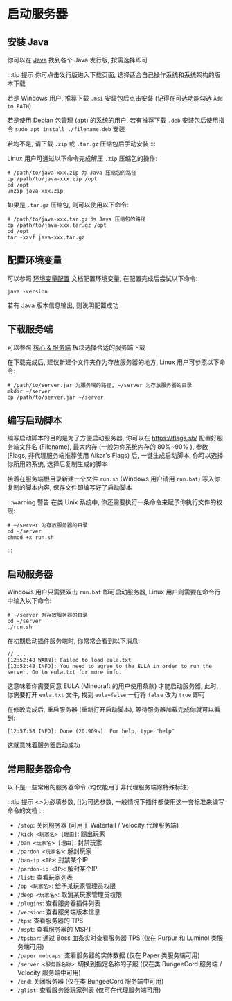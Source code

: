 # 启动服务器

## 安装 Java

你可以在 [Java](../basic-knowledge/java.md) 找到各个 Java 发行版, 按需选择即可

:::tip 提示
你可点击发行版进入下载页面, 选择适合自己操作系统和系统架构的版本下载

若是 Windows 用户, 推荐下载 `.msi` 安装包后点击安装 (记得在可选功能勾选 `Add to PATH`) 

若是使用 Debian 包管理 (apt) 的系统的用户, 若有推荐下载 `.deb` 安装包后使用指令 `sudo apt install ./filename.deb` 安装

若均不是, 请下载 `.zip` 或 `.tar.gz` 压缩包后手动安装
:::

Linux 用户可通过以下命令完成解压 `.zip` 压缩包的操作: 
```shell
# /path/to/java-xxx.zip 为 Java 压缩包的路径
cp /path/to/java-xxx.zip /opt
cd /opt
unzip java-xxx.zip
```

如果是 `.tar.gz` 压缩包, 则可以使用以下命令:
```shell
# /path/to/java-xxx.tar.gz 为 Java 压缩包的路径
cp /path/to/java-xxx.tar.gz /opt
cd /opt
tar -xzvf java-xxx.tar.gz
```

## 配置环境变量

可以参照 [环境变量配置](../basic-knowledge/environment-variables.md) 文档配置环境变量, 在配置完成后尝试以下命令:

```shell
java -version
```

若有 Java 版本信息输出, 则说明配置成功

## 下载服务端

可以参照 [核心 & 服务端](../basic-knowledge/core.md) 板块选择合适的服务端下载

在下载完成后, 建议新建个文件夹作为存放服务器的地方, Linux 用户可参照以下命令:

```shell
# /path/to/server.jar 为服务端的路径, ~/server 为存放服务器的目录
mkdir ~/server
cp /path/to/server.jar ~/server
```

## 编写启动脚本

编写启动脚本的目的是为了方便启动服务器, 你可以在 https://flags.sh/ 配置好服务端文件名 (Filename), 最大内存 (一般为你系统内存的 80%~90% ), 参数 (Flags, 非代理服务端推荐使用 Aikar's Flags) 后, 一键生成启动脚本, 你可以选择你所用的系统, 选择后复制生成的脚本

接着在服务端根目录新建一个文件 `run.sh` (Windows 用户请用 `run.bat`) 写入你复制的脚本内容, 保存文件即编写好了启动脚本

:::warning 警告
在类 Unix 系统中, 你还需要执行一条命令来赋予你执行文件的权限:
```shell
# ~/server 为存放服务器的目录
cd ~/server
chmod +x run.sh
```
:::

## 启动服务器

Windows 用户只需要双击 `run.bat` 即可启动服务器, Linux 用户则需要在命令行中输入以下命令:

```shell
# ~/server 为存放服务器的目录
cd ~/server
./run.sh
```

在初期启动插件服务端时, 你常常会看到以下消息:


```log
// ...
[12:52:48 WARN]: Failed to load eula.txt
[12:52:48 INFO]: You need to agree to the EULA in order to run the server. Go to eula.txt for more info.
```

这意味着你需要同意 EULA (Minecraft 的用户使用条款) 才能启动服务器, 此时, 你需要打开 `eula.txt` 文件, 找到 `eula=false` 一行将 `false` 改为 `true` 即可

在修改完成后, 重启服务器 (重新打开启动脚本), 等待服务器加载完成你就可以看到:

```log
[12:57:58 INFO]: Done (20.909s)! For help, type "help"
```

这就意味着服务器启动成功

## 常用服务器命令

以下是一些常用的服务器命令 (均仅能用于非代理服务端除特殊标注):

:::tip 提示
<>为必填参数, []为可选参数, 一般情况下插件都使用这一套标准来编写命令的文档
:::

- `/stop`: 关闭服务器 (可用于 Waterfall / Velocity 代理服务端)
- `/kick <玩家名> [理由]`: 踢出玩家
- `/ban <玩家名> [理由]`: 封禁玩家
- `/pardon <玩家名>`: 解封玩家
- `/ban-ip <IP>`: 封禁某个IP
- `/pardon-ip <IP>`: 解封某个IP
- `/list`: 查看玩家列表
- `/op <玩家名>`: 给予某玩家管理员权限
- `/deop <玩家名>`: 取消某玩家管理员权限
- `/plugins`: 查看服务器插件列表
- `/version`: 查看服务端版本信息
- `/tps`: 查看服务器的 TPS
- `/mspt`: 查看服务器的 MSPT
- `/tpsbar`: 通过 Boss 血条实时查看服务器 TPS (仅在 Purpur 和 Luminol 类服务端可用)
- `/paper mobcaps`: 查看服务器的实体数据 (仅在 Paper 类服务端可用)
- `/server <服务器名称>`: 切换到指定名称的子服 (仅在类 BungeeCord 服务端 / Velocity 服务端中可用)
- `/end`: 关闭服务器 (仅在类 BungeeCord 服务端中可用)
- `/glist`: 查看服务器玩家列表 (仅可在代理服务端可用)
